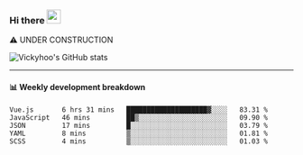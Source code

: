 ### Hi there <a href="https://www.gautamkrishnar.com/"><img src="https://media.giphy.com/media/hvRJCLFzcasrR4ia7z/giphy.gif" width="25px"></a>
⚠️ UNDER CONSTRUCTION

![Vickyhoo's GitHub stats](https://github-readme-stats.vercel.app/api?username=vickyhoo&theme=react&show_icons=true)

---

#### :bar_chart: Weekly development breakdown

<!--START_SECTION:waka-->
```text
Vue.js       6 hrs 31 mins   ████████████████████▓░░░░   83.31 % 
JavaScript   46 mins         ██▒░░░░░░░░░░░░░░░░░░░░░░   09.90 % 
JSON         17 mins         █░░░░░░░░░░░░░░░░░░░░░░░░   03.79 % 
YAML         8 mins          ▒░░░░░░░░░░░░░░░░░░░░░░░░   01.81 % 
SCSS         4 mins          ▒░░░░░░░░░░░░░░░░░░░░░░░░   01.03 % 
```
<!--END_SECTION:waka-->


<!--
**vickyhoo/vickyhoo** is a ✨ _special_ ✨ repository because its `README.md` (this file) appears on your GitHub profile.

Here are some ideas to get you started:

- 🔭 I’m currently working on ...
- 🌱 I’m currently learning ...
- 👯 I’m looking to collaborate on ...
- 🤔 I’m looking for help with ...
- 💬 Ask me about ...
- 📫 How to reach me: ...
- 😄 Pronouns: ...
- ⚡ Fun fact: ...
-->
